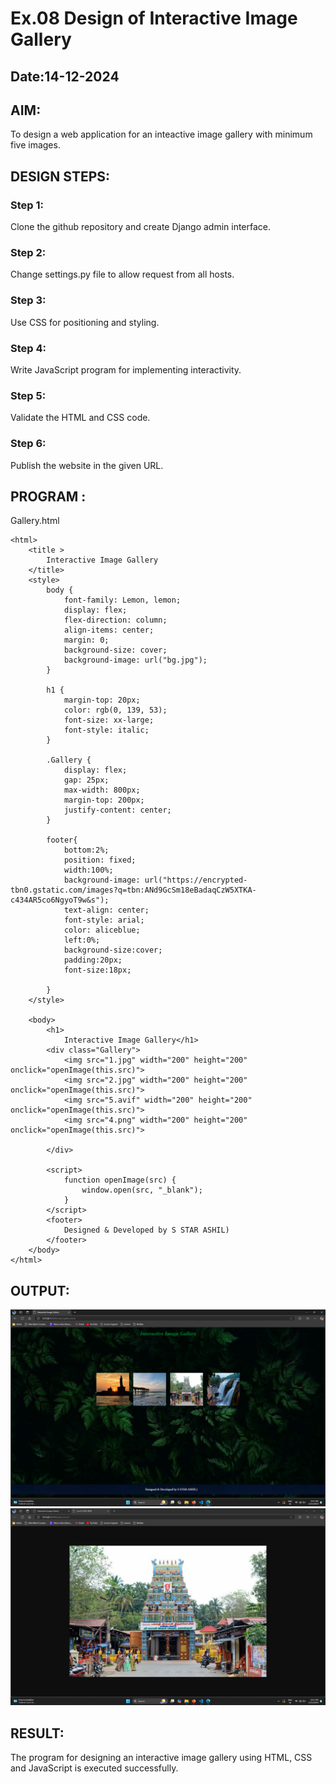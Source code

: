 # Ex.08 Design of Interactive Image Gallery
## Date:14-12-2024

## AIM:
To design a web application for an inteactive image gallery with minimum five images.

## DESIGN STEPS:

### Step 1:
Clone the github repository and create Django admin interface.

### Step 2:
Change settings.py file to allow request from all hosts.

### Step 3:
Use CSS for positioning and styling.

### Step 4:
Write JavaScript program for implementing interactivity.

### Step 5:
Validate the HTML and CSS code.

### Step 6:
Publish the website in the given URL.

## PROGRAM :
Gallery.html
```
<html>
    <title >
        Interactive Image Gallery
    </title>
    <style>
        body {
            font-family: Lemon, lemon;
            display: flex;
            flex-direction: column;
            align-items: center;
            margin: 0;
            background-size: cover;
            background-image: url("bg.jpg");
        }

        h1 {
            margin-top: 20px;
            color: rgb(0, 139, 53);
            font-size: xx-large;
            font-style: italic;
        }

        .Gallery {
            display: flex;
            gap: 25px;
            max-width: 800px;
            margin-top: 200px;
            justify-content: center;
        }

        footer{
            bottom:2%;
            position: fixed;
            width:100%;
            background-image: url("https://encrypted-tbn0.gstatic.com/images?q=tbn:ANd9GcSm18eBadaqCzW5XTKA-c434AR5co6NgyoT9w&s");
            text-align: center;
            font-style: arial;
            color: aliceblue;
            left:0%;
            background-size:cover;
            padding:20px;
            font-size:18px;

        }
    </style>

    <body>
        <h1>
            Interactive Image Gallery</h1>
        <div class="Gallery">
            <img src="1.jpg" width="200" height="200" onclick="openImage(this.src)">
            <img src="2.jpg" width="200" height="200" onclick="openImage(this.src)">
            <img src="5.avif" width="200" height="200" onclick="openImage(this.src)">
            <img src="4.png" width="200" height="200" onclick="openImage(this.src)">
            
        </div>

        <script>
            function openImage(src) {
                window.open(src, "_blank");
            }
        </script>
        <footer>
            Designed & Developed by S STAR ASHIL)
        </footer>
    </body>
</html>

```

## OUTPUT:

![alt text](image-2.png)
![alt text](image-3.png)


## RESULT:
The program for designing an interactive image gallery using HTML, CSS and JavaScript is executed successfully.

